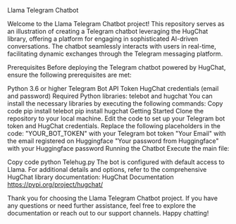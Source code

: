 
Llama Telegram Chatbot


Welcome to the Llama Telegram Chatbot project! This repository serves as an illustration of creating a Telegram chatbot leveraging the HugChat library, offering a platform for engaging in sophisticated AI-driven conversations. The chatbot seamlessly interacts with users in real-time, facilitating dynamic exchanges through the Telegram messaging platform.

Prerequisites
Before deploying the Telegram chatbot powered by HugChat, ensure the following prerequisites are met:

Python 3.6 or higher
Telegram Bot API Token
HugChat credentials (email and password)
Required Python libraries: telebot and hugchat
You can install the necessary libraries by executing the following commands:
Copy code
 pip install telebot
 pip install hugchat
Getting Started
 Clone the repository to your local machine.
 Edit the code to set up your Telegram bot token and HugChat credentials.
 Replace the following placeholders in the code:
 "YOUR_BOT_TOKEN" with your Telegram bot token
 "Your Email" with the email registered on Huggingface
 "Your password from Huggingface" with your Huggingface password
Running the Chatbot
 Execute the main file:


Copy code
 python Telehug.py
 The bot is configured with default access to Llama. For additional details and options, refer to the comprehensive HugChat library documentation: HugChat Documentation https://pypi.org/project/hugchat/

 Thank you for choosing the Llama Telegram Chatbot project. If you have any questions or need further assistance, feel free to explore the documentation or reach out to our support channels. Happy chatting!
